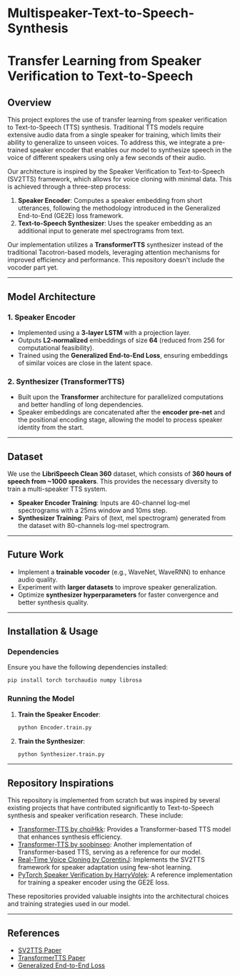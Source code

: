 # Multispeaker-Text-to-Speech-Synthesis

# Transfer Learning from Speaker Verification to Text-to-Speech

## Overview
This project explores the use of transfer learning from speaker verification to Text-to-Speech (TTS) synthesis. Traditional TTS models require extensive audio data from a single speaker for training, which limits their ability to generalize to unseen voices. To address this, we integrate a pre-trained speaker encoder that enables our model to synthesize speech in the voice of different speakers using only a few seconds of their audio.

Our architecture is inspired by the Speaker Verification to Text-to-Speech (SV2TTS) framework, which allows for voice cloning with minimal data. This is achieved through a three-step process:
1. **Speaker Encoder**: Computes a speaker embedding from short utterances, following the methodology introduced in the Generalized End-to-End (GE2E) loss framework.
2. **Text-to-Speech Synthesizer**: Uses the speaker embedding as an additional input to generate mel spectrograms from text.

Our implementation utilizes a **TransformerTTS** synthesizer instead of the traditional Tacotron-based models, leveraging attention mechanisms for improved efficiency and performance. This repository doesn't include the vocoder part yet.

---

## Model Architecture
### 1. Speaker Encoder
- Implemented using a **3-layer LSTM** with a projection layer.
- Outputs **L2-normalized** embeddings of size **64** (reduced from 256 for computational feasibility).
- Trained using the **Generalized End-to-End Loss**, ensuring embeddings of similar voices are close in the latent space.

### 2. Synthesizer (TransformerTTS)
- Built upon the **Transformer** architecture for parallelized computations and better handling of long dependencies.
- Speaker embeddings are concatenated after the **encoder pre-net** and the positional encoding stage, allowing the model to process speaker identity from the start.

---

## Dataset
We use the **LibriSpeech Clean 360** dataset, which consists of **360 hours of speech from ~1000 speakers**. This provides the necessary diversity to train a multi-speaker TTS system.

- **Speaker Encoder Training**: Inputs are 40-channel log-mel spectrograms with a 25ms window and 10ms step.
- **Synthesizer Training**: Pairs of (text, mel spectrogram) generated from the dataset with 80-channels log-mel spectrogram.

---

## Future Work
- Implement a **trainable vocoder** (e.g., WaveNet, WaveRNN) to enhance audio quality.
- Experiment with **larger datasets** to improve speaker generalization.
- Optimize **synthesizer hyperparameters** for faster convergence and better synthesis quality.

---

## Installation & Usage
### Dependencies
Ensure you have the following dependencies installed:
```bash
pip install torch torchaudio numpy librosa
```

### Running the Model
1. **Train the Speaker Encoder**:
   ```bash
   python Encoder.train.py
   ```
2. **Train the Synthesizer**:
   ```bash
   python Synthesizer.train.py
   ```

---

## Repository Inspirations
This repository is implemented from scratch but was inspired by several existing projects that have contributed significantly to Text-to-Speech synthesis and speaker verification research. These include:

- [Transformer-TTS by choiHkk](https://github.com/choiHkk/Transformer-TTS): Provides a Transformer-based TTS model that enhances synthesis efficiency.
- [Transformer-TTS by soobinseo](https://github.com/soobinseo/Transformer-TTS): Another implementation of Transformer-based TTS, serving as a reference for our model.
- [Real-Time Voice Cloning by CorentinJ](https://github.com/CorentinJ/Real-Time-Voice-Cloning): Implements the SV2TTS framework for speaker adaptation using few-shot learning.
- [PyTorch Speaker Verification by HarryVolek](https://github.com/HarryVolek/PyTorch_Speaker_Verification): A reference implementation for training a speaker encoder using the GE2E loss.

These repositories provided valuable insights into the architectural choices and training strategies used in our model.

--- 

## References
- [SV2TTS Paper](https://arxiv.org/abs/1806.04558)
- [TransformerTTS Paper](https://arxiv.org/abs/2005.10380)
- [Generalized End-to-End Loss](https://arxiv.org/abs/1710.10467)



